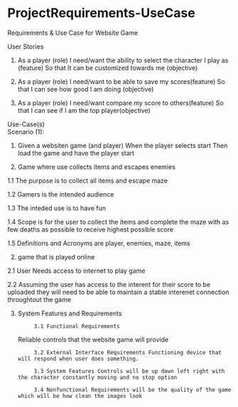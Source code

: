 # ProjectRequirements-UseCase
Requirements &amp; Use Case for Website Game

User Stories
1. As a player (role)
I need/want the ability to select the character I play as (feature)
So that It can be customized towards me (objective)

2. As a player (role)
I need/want to be able to save my scores(feature)
So that I can see how good I am doing (objective)

3. As a player (role)
I need/want compare my score to others(feature)
So that I can see if I am the top player(objective)

Use-Case(s)  
Scenario (1):
1. Given a websiten game
(and player)
When the player selects start
Then load the game and have the player start


1. Game where use collects items and escapes enemies

1.1 The purpose is to collect all items and escape maze

1.2 Gamers is the intended audience 

1.3 The inteded use is to have fun

1.4 Scope is for the user to collect the items and complete the maze with as few deaths as possible to receive highest possible score

1.5 Definitions and Acronyms are player, enemies, maze, items

2. game that is played online 

2.1 User Needs access to internet to play game

2.2 Assuming the user has access to the interent for their score to be uploaded they will need to be able to maintain a stable interenet connection throughtout the game

3. System Features and Requirements

            3.1 Functional Requirements
	Reliable controls that the website game will provide

            3.2 External Interface Requirements Functioning device that will respond when user does something.

            3.3 System Features Controls will be up down left right with the character constantly moving and no stop option

            3.4 Nonfunctional Requirements will be the quality of the game which will be how clean the images look

